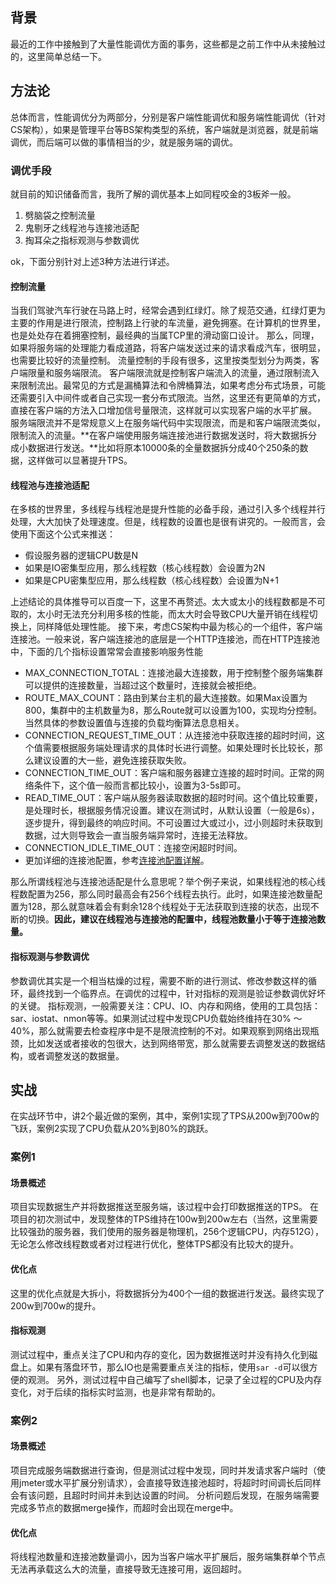 ## 背景
最近的工作中接触到了大量性能调优方面的事务，这些都是之前工作中从未接触过的，这里简单总结一下。
## 方法论
总体而言，性能调优分为两部分，分别是客户端性能调优和服务端性能调优（针对CS架构），如果是管理平台等BS架构类型的系统，客户端就是浏览器，就是前端调优，而后端可以做的事情相当的少，就是服务端的调优。
### 调优手段
就目前的知识储备而言，我所了解的调优基本上如同程咬金的3板斧一般。

1. 劈脑袋之控制流量
2. 鬼剔牙之线程池与连接池适配
3. 掏耳朵之指标观测与参数调优

ok，下面分别针对上述3种方法进行详述。
#### 控制流量
当我们驾驶汽车行驶在马路上时，经常会遇到红绿灯。除了规范交通，红绿灯更为主要的作用是进行限流，控制路上行驶的车流量，避免拥塞。在计算机的世界里，也是处处存在着拥塞控制，最经典的当属TCP里的滑动窗口设计。
那么，同理，如果将服务端的处理能力看成道路，将客户端发送过来的请求看成汽车，很明显，也需要比较好的流量控制。
流量控制的手段有很多，这里按类型划分为两类，客户端限量和服务端限流。
客户端限流就是控制客户端流入的流量，通过限制流入来限制流出。最常见的方式是漏桶算法和令牌桶算法，如果考虑分布式场景，可能还需要引入中间件或者自己实现一套分布式限流。当然，这里还有更简单的方式，直接在客户端的方法入口增加信号量限流，这样就可以实现客户端的水平扩展。
服务端限流并不是常规意义上在服务端代码中实现限流，而是和客户端限流类似，限制流入的流量。**在客户端使用服务端连接池进行数据发送时，将大数据拆分成小数据进行发送。**比如将原本10000条的全量数据拆分成40个250条的数据，这样做可以显著提升TPS。
#### 线程池与连接池适配
在多核的世界里，多线程与线程池是提升性能的必备手段，通过引入多个线程并行处理，大大加快了处理速度。但是，线程数的设置也是很有讲究的。一般而言，会使用下面这个公式来推送：

- 假设服务器的逻辑CPU数是N
- 如果是IO密集型应用，那么线程数（核心线程数）会设置为2N
- 如果是CPU密集型应用，那么线程数（核心线程数）会设置为N+1

上述结论的具体推导可以百度一下，这里不再赘述。太大或太小的线程数都是不可取的，太小时无法充分利用多核的性能，而太大时会导致CPU大量开销在线程切换上，同样降低处理性能。
接下来，考虑CS架构中最为核心的一个组件，客户端连接池。一般来说，客户端连接池的底层是一个HTTP连接池，而在HTTP连接池中，下面的几个指标设置常常会直接影响服务性能

- MAX_CONNECTION_TOTAL：连接池最大连接数，用于控制整个服务端集群可以提供的连接数量，当超过这个数量时，连接就会被拒绝。
- ROUTE_MAX_COUNT：路由到某台主机的最大连接数。如果Max设置为800，集群中的主机数量为8，那么Route就可以设置为100，实现均分控制。当然具体的参数设置值与连接的负载均衡算法息息相关。
- CONNECTION_REQUEST_TIME_OUT：从连接池中获取连接的超时时间，这个值需要根据服务端处理请求的具体时长进行调整。如果处理时长比较长，那么建议设置的大一些，避免连接获取失败。
- CONNECTION_TIME_OUT：客户端和服务器建立连接的超时时间。正常的网络条件下，这个值一般而言都比较小，设置为3-5s即可。
- READ_TIME_OUT：客户端从服务器读取数据的超时时间。这个值比较重要，是处理时长，根据服务情况设置。建议在测试时，从默认设置（一般是6s），逐步提升，得到最终的响应时间。不可设置过大或过小，过小则超时未获取到数据，过大则导致会一直当服务端异常时，连接无法释放。
- CONNECTION_IDLE_TIME_OUT：连接空闲超时时间。
- 更加详细的连接池配置，参考[连接池配置详解](https://zhuanlan.zhihu.com/p/85524697#:~:text=HttpClient%E5%8F%8A%E5%85%B6%E8%BF%9E%E6%8E%A5%E6%B1%A0%E9%85%8D%E7%BD%AE%201%20%E6%95%B4%E4%B8%AA%E7%BA%BF%E7%A8%8B%E6%B1%A0%E4%B8%AD%E6%9C%80%E5%A4%A7%E8%BF%9E%E6%8E%A5%E6%95%B0%20MAX_CONNECTION_TOTAL%20%3D%20800%202%20%E8%B7%AF%E7%94%B1%E5%88%B0%E6%9F%90%E5%8F%B0%E4%B8%BB%E6%9C%BA%E6%9C%80%E5%A4%A7%E5%B9%B6%E5%8F%91%E6%95%B0%EF%BC%8C%E6%98%AFMAX_CONNECTION_TOTAL%EF%BC%88%E6%95%B4%E4%B8%AA%E7%BA%BF%E7%A8%8B%E6%B1%A0%E4%B8%AD%E6%9C%80%E5%A4%A7%E8%BF%9E%E6%8E%A5%E6%95%B0%EF%BC%89%E7%9A%84%E4%B8%80%E4%B8%AA%E7%BB%86%E5%88%86,%3D%205000%207%20%E8%BF%9E%E6%8E%A5%E7%A9%BA%E9%97%B2%E8%B6%85%E6%97%B6%EF%BC%8C%E6%B8%85%E6%A5%9A%E9%97%B2%E7%BD%AE%E7%9A%84%E8%BF%9E%E6%8E%A5%20CONNECTION_IDLE_TIME_OUT%20%3D%205000%20%E6%9B%B4%E5%A4%9A%E9%A1%B9%E7%9B%AE)。

那么所谓线程池与连接池适配是什么意思呢？举个例子来说，如果线程池的核心线程数配置为256，那么同时最高会有256个线程去执行。此时，如果连接池数量配置为128，那么就意味着会有剩余128个线程处于无法获取到连接的状态，出现不断的切换。**因此，建议在线程池与连接池的配置中，线程池数量小于等于连接池数量。**
#### 指标观测与参数调优
参数调优其实是一个相当枯燥的过程，需要不断的进行测试、修改参数这样的循环，最终找到一个临界点。在调优的过程中，针对指标的观测是验证参数调优好坏的关键。
指标观测，一般需要关注：CPU、IO、内存和网络，使用的工具包括：sar、iostat、nmon等等。如果测试过程中发现CPU负载始终维持在30% ～ 40%，那么就需要去检查程序中是不是限流控制的不对。如果观察到网络出现瓶颈，比如发送或者接收的包很大，达到网络带宽，那么就需要去调整发送的数据结构，或者调整发送的数据量。
## 实战
在实战环节中，讲2个最近做的案例，其中，案例1实现了TPS从200w到700w的飞跃，案例2实现了CPU负载从20%到80%的跳跃。
### 案例1
#### 场景概述
项目实现数据生产并将数据推送至服务端，该过程中会打印数据推送的TPS。
在项目的初次测试中，发现整体的TPS维持在100w到200w左右（当然，这里需要比较强劲的服务器，我们使用的服务器是物理机，256个逻辑CPU，内存512G），无论怎么修改线程数或者对过程进行优化，整体TPS都没有比较大的提升。
#### 优化点
这里的优化点就是大拆小，将数据拆分为400个一组的数据进行发送。最终实现了200w到700w的提升。
#### 指标观测
测试过程中，重点关注了CPU和内存的变化，因为数据推送时并没有持久化到磁盘上。如果有落盘环节，那么IO也是需要重点关注的指标，使用`sar -d`可以很方便的观测。
另外，测试过程中自己编写了shell脚本，记录了全过程的CPU及内存变化，对于后续的指标实时监测，也是非常有帮助的。
### 案例2
#### 场景概述
项目完成服务端数据进行查询，但是测试过程中发现，同时并发请求客户端时（使用jmeter或水平扩展分别请求），会直接导致连接池超时，将超时时间调长后同样会有该问题，且超时时间并未到达设置的时间。
分析问题后发现，在服务端需要完成多节点的数据merge操作，而超时会出现在merge中。
#### 优化点
将线程池数量和连接池数量调小，因为当客户端水平扩展后，服务端集群单个节点无法再承载这么大的流量，直接导致无连接可用，返回超时。
#### 
